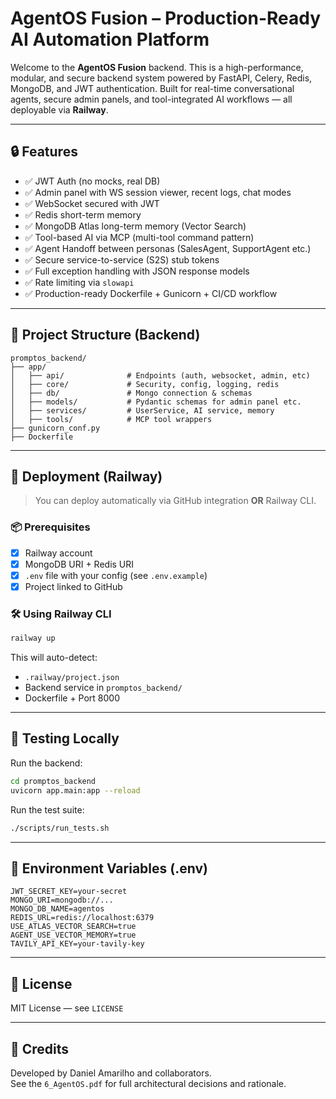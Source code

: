 # AgentOS Fusion – Production-Ready AI Automation Platform

Welcome to the **AgentOS Fusion** backend. This is a high-performance, modular, and secure backend system powered by FastAPI, Celery, Redis, MongoDB, and JWT authentication. Built for real-time conversational agents, secure admin panels, and tool-integrated AI workflows — all deployable via **Railway**.

---

## 🔒 Features

- ✅ JWT Auth (no mocks, real DB)
- ✅ Admin panel with WS session viewer, recent logs, chat modes
- ✅ WebSocket secured with JWT
- ✅ Redis short-term memory
- ✅ MongoDB Atlas long-term memory (Vector Search)
- ✅ Tool-based AI via MCP (multi-tool command pattern)
- ✅ Agent Handoff between personas (SalesAgent, SupportAgent etc.)
- ✅ Secure service-to-service (S2S) stub tokens
- ✅ Full exception handling with JSON response models
- ✅ Rate limiting via `slowapi`
- ✅ Production-ready Dockerfile + Gunicorn + CI/CD workflow

---

## 📁 Project Structure (Backend)

```
promptos_backend/
├── app/
│   ├── api/              # Endpoints (auth, websocket, admin, etc)
│   ├── core/             # Security, config, logging, redis
│   ├── db/               # Mongo connection & schemas
│   ├── models/           # Pydantic schemas for admin panel etc.
│   ├── services/         # UserService, AI service, memory
│   ├── tools/            # MCP tool wrappers
├── gunicorn_conf.py
├── Dockerfile
```

---

## 🚀 Deployment (Railway)

> You can deploy automatically via GitHub integration **OR** Railway CLI.

### 📦 Prerequisites

- [x] Railway account
- [x] MongoDB URI + Redis URI
- [x] `.env` file with your config (see `.env.example`)
- [x] Project linked to GitHub

### 🛠️ Using Railway CLI

```bash
railway up
```

This will auto-detect:
- `.railway/project.json`
- Backend service in `promptos_backend/`
- Dockerfile + Port 8000

---

## 🧪 Testing Locally

Run the backend:

```bash
cd promptos_backend
uvicorn app.main:app --reload
```

Run the test suite:

```bash
./scripts/run_tests.sh
```

---

## 🔐 Environment Variables (.env)

```
JWT_SECRET_KEY=your-secret
MONGO_URI=mongodb://...
MONGO_DB_NAME=agentos
REDIS_URL=redis://localhost:6379
USE_ATLAS_VECTOR_SEARCH=true
AGENT_USE_VECTOR_MEMORY=true
TAVILY_API_KEY=your-tavily-key
```

---

## 📜 License

MIT License — see `LICENSE`

---

## 🙌 Credits

Developed by Daniel Amarilho and collaborators.  
See the `6_AgentOS.pdf` for full architectural decisions and rationale.